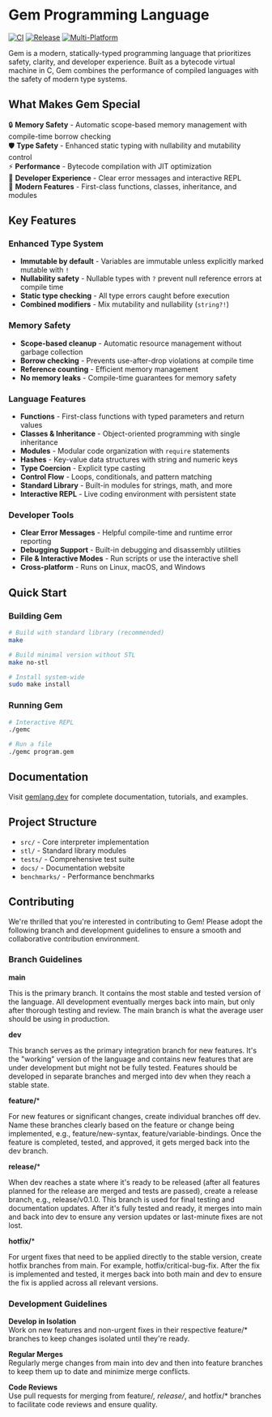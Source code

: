 # Gem Programming Language

[![CI](https://github.com/SimuCorps/Gem/actions/workflows/ci.yml/badge.svg)](https://github.com/SimuCorps/Gem/actions/workflows/ci.yml)
[![Release](https://github.com/SimuCorps/Gem/actions/workflows/release.yml/badge.svg)](https://github.com/SimuCorps/Gem/actions/workflows/release.yml)
[![Multi-Platform](https://github.com/SimuCorps/Gem/actions/workflows/multi-platform-release.yml/badge.svg)](https://github.com/SimuCorps/Gem/actions/workflows/multi-platform-release.yml)

Gem is a modern, statically-typed programming language that prioritizes safety, clarity, and developer experience. Built as a bytecode virtual machine in C, Gem combines the performance of compiled languages with the safety of modern type systems.

## What Makes Gem Special

🔒 **Memory Safety** - Automatic scope-based memory management with compile-time borrow checking  
🛡️ **Type Safety** - Enhanced static typing with nullability and mutability control  
⚡ **Performance** - Bytecode compilation with JIT optimization  
🎯 **Developer Experience** - Clear error messages and interactive REPL  
🧩 **Modern Features** - First-class functions, classes, inheritance, and modules  

## Key Features

### Enhanced Type System
- **Immutable by default** - Variables are immutable unless explicitly marked mutable with `!`
- **Nullability safety** - Nullable types with `?` prevent null reference errors at compile time
- **Static type checking** - All type errors caught before execution
- **Combined modifiers** - Mix mutability and nullability (`string?!`)

### Memory Safety
- **Scope-based cleanup** - Automatic resource management without garbage collection
- **Borrow checking** - Prevents use-after-drop violations at compile time
- **Reference counting** - Efficient memory management
- **No memory leaks** - Compile-time guarantees for memory safety

### Language Features
- **Functions** - First-class functions with typed parameters and return values
- **Classes & Inheritance** - Object-oriented programming with single inheritance
- **Modules** - Modular code organization with `require` statements
- **Hashes** - Key-value data structures with string and numeric keys
- **Type Coercion** - Explicit type casting
- **Control Flow** - Loops, conditionals, and pattern matching
- **Standard Library** - Built-in modules for strings, math, and more
- **Interactive REPL** - Live coding environment with persistent state

### Developer Tools
- **Clear Error Messages** - Helpful compile-time and runtime error reporting
- **Debugging Support** - Built-in debugging and disassembly utilities
- **File & Interactive Modes** - Run scripts or use the interactive shell
- **Cross-platform** - Runs on Linux, macOS, and Windows

## Quick Start

### Building Gem

```bash
# Build with standard library (recommended)
make

# Build minimal version without STL
make no-stl

# Install system-wide
sudo make install
```

### Running Gem

```bash
# Interactive REPL
./gemc

# Run a file
./gemc program.gem
```

## Documentation

Visit [gemlang.dev](https://gemlang.dev) for complete documentation, tutorials, and examples.

## Project Structure

- `src/` - Core interpreter implementation
- `stl/` - Standard library modules
- `tests/` - Comprehensive test suite
- `docs/` - Documentation website
- `benchmarks/` - Performance benchmarks

## Contributing

We're thrilled that you're interested in contributing to Gem! Please adopt the following branch and development guidelines to ensure a smooth and collaborative contribution environment.

### Branch Guidelines

**main**

This is the primary branch. It contains the most stable and tested version of the language. All development eventually merges back into main, but only after thorough testing and review. The main branch is what the average user should be using in production.

**dev**

This branch serves as the primary integration branch for new features. It's the "working" version of the language and contains new features that are under development but might not be fully tested. Features should be developed in separate branches and merged into dev when they reach a stable state.

**feature/***

For new features or significant changes, create individual branches off dev. Name these branches clearly based on the feature or change being implemented, e.g., feature/new-syntax, feature/variable-bindings. Once the feature is completed, tested, and approved, it gets merged back into the dev branch.

**release/***

When dev reaches a state where it's ready to be released (after all features planned for the release are merged and tests are passed), create a release branch, e.g., release/v0.1.0. This branch is used for final testing and documentation updates. After it's fully tested and ready, it merges into main and back into dev to ensure any version updates or last-minute fixes are not lost.

**hotfix/***

For urgent fixes that need to be applied directly to the stable version, create hotfix branches from main. For example, hotfix/critical-bug-fix. After the fix is implemented and tested, it merges back into both main and dev to ensure the fix is applied across all relevant versions.

### Development Guidelines

**Develop in Isolation**  
Work on new features and non-urgent fixes in their respective feature/* branches to keep changes isolated until they're ready.

**Regular Merges**  
Regularly merge changes from main into dev and then into feature branches to keep them up to date and minimize merge conflicts.

**Code Reviews**  
Use pull requests for merging from feature/*, release/*, and hotfix/* branches to facilitate code reviews and ensure quality.